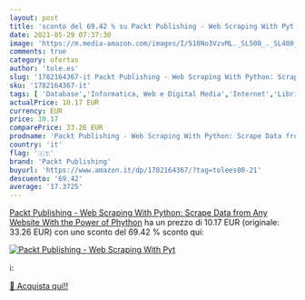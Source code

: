```yaml
---
layout: post
title: 'sconto del 69.42 % su Packt Publishing - Web Scraping With Pyt  '
date: 2021-05-29 07:37:30
image: 'https://m.media-amazon.com/images/I/510No3VzvML._SL500_._SL400_.jpg'
comments: true
category: ofertas
author: 'tole.es'
slug: '1782164367-it Packt Publishing - Web Scraping With Python: Scrape Data...'
sku: '1782164367-it'
tags: [ 'Database','Informatica, Web e Digital Media','Internet','Libri','Programmazione','packt publishing', ]
actualPrice: 10.17 EUR
currency: EUR
price: 10.17
comparePrice: 33.26 EUR
prodname: 'Packt Publishing - Web Scraping With Python: Scrape Data from Any Website With the Power of Phython'
country: 'it'
flag: '🇮🇹'
brand: 'Packt Publishing'
buyurl: 'https://www.amazon.it/dp/1782164367/?tag=tolees00-21'
descuento: '69.42'
average: '17.3725'
---
```


[Packt Publishing - Web Scraping With Python: Scrape Data from Any Website With the Power of Phython](https://www.amazon.it/dp/1782164367/?tag=tolees00-21) ha un prezzo di 10.17 EUR (originale: 33.26 EUR) con uno sconto del 69.42 % sconto qui:

[![Packt Publishing - Web Scraping With Pyt](https://m.media-amazon.com/images/I/510No3VzvML._SL500_._SL400_.jpg)](https://www.amazon.it/dp/1782164367/?tag=tolees00-21)

ℹ️:


[🛒 Acquista qui!!](https://www.amazon.it/dp/1782164367/?tag=tolees00-21)
